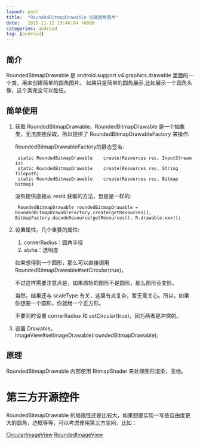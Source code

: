 ```yaml
---
layout: post
title:  "RoundedBitmapDrawable 创建圆角图片"
date:   2015-11-12 13:46:04 +0800
categories: android
tag: [android]
---
```


## 简介
RoundedBitmapDrawable 是 android.support.v4.graphics.drawable 里面的一个类，用来创建简单的圆角图片。
如果只是简单的圆角展示,比如展示一个圆角头像，这个类完全可以胜任。

## 简单使用

1. 获取 RoundedBitmapDrawable。RoundedBitmapDrawable 是一个抽象类，无法直接获取。所以提供了 RoundedBitmapDrawableFactory 来操作:

    RoundedBitmapDrawableFactory的静态签名:

        static RoundedBitmapDrawable	create(Resources res, InputStream is)
        static RoundedBitmapDrawable	create(Resources res, String filepath)
        static RoundedBitmapDrawable	create(Resources res, Bitmap bitmap)
        
    没有提供直接从 resId 获取的方法，但是是一样的:
    
        RoundedBitmapDrawable roundedBitmapDrawable = RoundedBitmapDrawableFactory.create(getResources(), BitmapFactory.decodeResource(getResources(), R.drawable.xxx));

2. 设置属性。几个重要的属性:

    1. cornerRadius：圆角半径
    1. alpha：透明度
    
    如果想得到一个圆形，那么可以直接调用 RoundedBitmapDrawable#setCircular(true)，
    
    不过这样需要注意点是，如果原始的图形不是圆形，那么图形会变形。
    
    当然，结果还与 scaleType 有关，这里有点复杂，暂无需关心。所以，如果你想要一个圆形，你就给一个正方形。
    
    不要同时设置 cornerRadius 和 setCircular(true)，因为两者是冲突的。

3. 设置 Drawable。 ImageView#setImageDrawable(roundedBitmapDrawable);

## 原理

RoundedBitmapDrawable 内部使用 BitmapShader 来处理图形渲染，无他。

# 第三方开源控件

RoundedBitmapDrawable 的局限性还是比较大，如果想要实现一写些自由度更大的圆角，边框等等，可以考虑使用第三方空间，比如：

[CircularImageView](https://github.com/lopspower/CircularImageView)
[RoundedImageView](https://github.com/vinc3m1/RoundedImageView)
